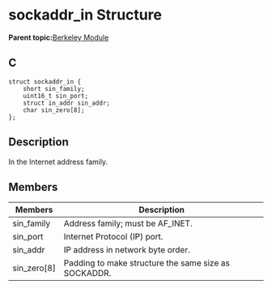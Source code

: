 # sockaddr\_in Structure

**Parent topic:**[Berkeley Module](GUID-5F35C98C-EC8E-40FF-9B62-3B31D508F820.md)

## C

```
struct sockaddr_in {
    short sin_family;
    uint16_t sin_port;
    struct in_addr sin_addr;
    char sin_zero[8];
};
```

## Description

In the Internet address family.

## Members

|Members|Description|
|-------|-----------|
|sin\_family|Address family; must be AF\_INET.|
|sin\_port|Internet Protocol \(IP\) port.|
|sin\_addr|IP address in network byte order.|
|sin\_zero\[8\]|Padding to make structure the same size as SOCKADDR.|

